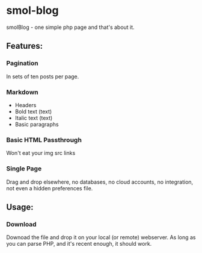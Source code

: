 # smol-blog
smolBlog - one simple php page and that's about it.

## Features:

### Pagination
In sets of ten posts per page.
### Markdown
* Headers
* Bold text (text)
* Italic text (text)
* Basic paragraphs
### Basic HTML Passthrough
Won't eat your img src links
### Single Page
Drag and drop elsewhere, no databases, no cloud accounts, no integration, not even a hidden preferences file.

## Usage:

### Download
Downoad the file and drop it on your local (or remote) webserver. As long as you can parse PHP, and it's recent enough, it should work.

